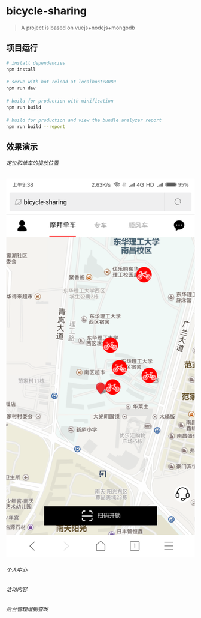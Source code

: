 # bicycle-sharing

> A  project is based on vuejs+nodejs+mongodb

## 项目运行

``` bash
# install dependencies
npm install

# serve with hot reload at localhost:8080
npm run dev

# build for production with minification
npm run build

# build for production and view the bundle analyzer report
npm run build --report
```


## 效果演示
###### 定位和单车的排放位置
![Image text](https://github.com/ZBearLee/BicycleSharing/blob/master/screenshot/img1.png)

###### 个人中心

###### 活动内容

###### 后台管理增删查改
